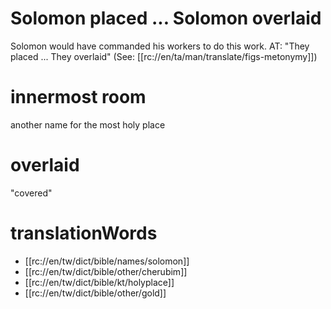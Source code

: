 # Solomon placed ... Solomon overlaid

Solomon would have commanded his workers to do this work. AT: "They placed ... They overlaid" (See: [[rc://en/ta/man/translate/figs-metonymy]])

# innermost room

another name for the most holy place

# overlaid

"covered"

# translationWords

* [[rc://en/tw/dict/bible/names/solomon]]
* [[rc://en/tw/dict/bible/other/cherubim]]
* [[rc://en/tw/dict/bible/kt/holyplace]]
* [[rc://en/tw/dict/bible/other/gold]]